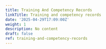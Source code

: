 ```yaml
---
title: Training And Competency Records
linkTitle: Training and competency records
date: '2025-04-29T17:09:00Z'
weight: 1
description: No content
draft: false
ref: training-and-competency-records
---
```


